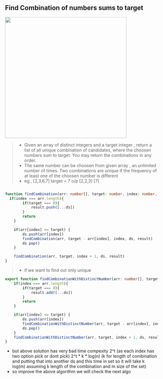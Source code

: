 ## Find Combination of numbers sums to target

<img src="https://github.com/Maniabhishek/Data-Structure-And-Algorithm/assets/31520295/29233912-9b12-4aea-9c72-a38214c48793" width=400 height=400>

> - Given an array of distinct integers and a target integer , return a list of all unique combination of candidates, where the choosen numbers sum to target. You may return the combinations in any order.
> - The same number can be choosen from given array , an unlimited number of times. Two combinations are unique if the frequency of at least one of the choosen number is different
> -  eg., [2,3,6,7] target = 7 o/p [2,2,3] [7]
```ts

function findCombination(arr: number[], target: number, index: number, ds: number[], result: number[][]){
  if(index === arr.length){
        if(target === 0){
            result.push([...ds])
        }
        return
    }

    if(arr[index] <= target) {
        ds.push(arr[index])
        findCombination(arr, target - arr[index], index, ds, result)
        ds.pop()
    }

    findCombination(arr, target, index + 1, ds, result)
}

```


> - if we want to find out only unique
```ts
export function findCombinationWithDistinctNumber(arr: number[], target: number, index: number, ds: number[], result: Set<number[]>){
    if(index === arr.length){
        if(target === 0){
            result.add([...ds])
        }
        return
    }

    if(arr[index] <= target) {
        ds.push(arr[index])
        findCombinationWithDistinctNumber(arr, target - arr[index], index + 1, ds, result)
        ds.pop()
    }
    findCombinationWithDistinctNumber(arr, target, index + 1, ds, result)
}
```

- but above solution has very bad time compexity 2^t (as each index has two option pick or dont pick) 2^t * k * log(n) (k for length of combination and putting that into another ds and this time in set so it will take k log(m) assuming k length of the combination and m size of the set)
- so improve the above algorithm we will check the next algo
